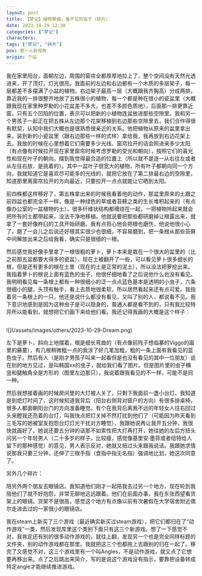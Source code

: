 ```yaml
---
layout: post
title: 【梦记】植物移植，看不见的虫子（碎片）
date: 2023-10-29 12:30
categories: ["梦记"]
characters: 
tags: ["梦记", "碎片"]
pov: 第一人称视角
origin: 个站
---
```


我在家里阳台，面朝左边，周围的窗帘全都厚厚地拉上了，整个空间没有天然光透进来，开了顶灯，灯光很亮。我面前的左边和右边都有一个木质的多层架子，每一层都差不多摆满了小盆的植物。右边架子最高一层（大概跟我齐胸高）分成两排，靠近我的一排很整齐地放了五株很小的植物，每一个都是种在很小的瓷盆里（大概跟我现在家里种罗勒的小花盆差不多大，也差不多颜色质地），后面那一排更靠近窗，只有五个凹陷的位置，表示可以把新的小植物连盆放进那些空隙里。我和另一个男孩子一起正在把五株从左边那个花架移植到右边那些空隙里去，我们合作得很有默契，认知中我们大概也是很熟悉很亲近的关系。他把植物从原来的盆里拿出来，装到新的小瓷盆里（跟右边那些一样的式样）拿给我，我再放到右边花架上去。我放的时候在心里想着它们需要多少光线、窗帘拉开的话会照进来多少太阳（有点像有时候拉开现在家里窗帘时候考虑罗勒的受光和朝向），按照它们的喜光性和现在叶子的朝向，摆到我觉得最合适的位置上（所以就不是逐一从右往左或者从左往右放，是挑着的）。其中一盆叶子很宽大的植物，所有叶子都朝向同一个方向，我就知道它是喜欢尽可能多的光线的，就把它放在了第二排最右边的空隙里，知道那里离窗帘拉开的方向最近，只要拉开一点点就能让它晒到太阳。

前四株都这样移好了，第五株拿出来的时候我看着他的动作，那盆里原来的土跟之前四盆也都完全不一样，像是一种绿色的草或者苔藓之类的生长堆积起来的（有点像办公室的一盆植物的土），很多纤维状结构都缠绕在一起，一把植物拎起来就会把所有的土都带起来，没法干净地移植。他就说要把那些都研磨掉让根露出来，就拿了一套好像杵臼的工具开始研磨。我有点担心他会把根也磨伤，他说他很小心了，磨了一会儿之后说还好根其实很少也很细，不容易磨到，把一条根从那些苔藓中间解放出来之后给我看，确实只是很细的一根。

然后感觉我好像手里拿了一根很粗的萝卜，萝卜本来是栽在一个很大的盆里的（比之前那五盆都要大得多的瓷盆），现在土被翻开了一些，可以看见萝卜很多细长的根，但是还有更多的根在土里（现在的土是正常的泥土），所以没法把萝挖出来。我指着萝卜的根说上面有蓝色的虫子，他很仔细地看了之后说他什么也没有看见。我明明看见每一条根上都有一种很细小的泛一点点蓝色基本是透明的小虫子，六条很细小的腿，头顶有触手，看上去质地很柔软，所以居然看起来还有点可爱。我指着另一条根上的一只，他还是说什么都没有看见，又叫了别的人，都说看不见。我下意识地感到是因为这种虫子是可以隐身的，普通人都是看不到的，只有我比较特异所以能看到，就想把它们画下来给他们看。我还记得我画的大概是这个样子：

<br>
![](/assets/images/others/2023-10-29-Dream.png)
<br>

左下是萝卜，斜向上地摆着，根是细长弯曲的（有点像前阵子想临摹的Viggo的画里的藤蔓），有几根稍微粗一点的我涂了好几笔加粗，粗的一条上面有我看见的蓝色虫子。然后有人（是刚才男孩子叫来一起看但是也没有看见的其中一位朋友）说在别的地方见过，是叫韩国xx的虫子，就给我们看了图片。但是图片里的虫子横竖和腿触角全是方形的（图里左边那只），我说着跟我看见的不一样，可能不是同一种。

然后我想接着画的时候房间里的大灯被人关了，只剩下我面前一盏小台灯。我知道是到熄灯时间了，这时候知道我背后（阳台右侧背对窗户的方向）有很多排桌椅，很多人都面朝阳台门的方向准备睡觉。有个在我背后离我不远的年轻女人往右回过头来瞪我还亮着的台灯，叫我快点把灯关掉不然打扰到他们了（可能因为昨天看到三毛写的她被室友抱怨台灯灯光干扰对方睡觉），我跟她说再让我开五分钟，我很快就画好了。她说还要五分钟的话那不如索性把大灯再打开，她往她的左后方扭头问另一个年轻男人（二十多岁的样子，比较瘦，感觉像基里安·墨菲或者纽特给人留下的那种感觉）的意见，男人表示反对，她就又扭过头来跟我说话。我跟她求情说那我只要三分钟，还伸了三根手指（食指中指无名指）强调地比划，她这次同意了。

另外几个碎片：

陪另外两个朋友去眼镜店。我知道他们刚才一起陪我去过另一个地方，现在轮到我陪他们了就不好抱怨，非常无聊地远远跟着。他们在前面办事，我在东张西望看货架上的眼镜。货架不是很高，感觉这个地方有点像以前有次暑假在大学宿舍附近偶尔走进去过的一家很小的眼镜店。

我在steam上新买了三个游戏（最近确实新买过steam游戏），把它们都归在了“动作游戏”一类，然后发现库里这个类别下面只有这三个新游戏。想了一下感觉不对，我肯定还有别的很多动作游戏的，就往上翻，发现另一个也是完全同样标题的文件夹，别的动作游戏都在那里。我就把这三个也都拖上去跟别的归在一起了。移完了又感觉不对，这三个游戏里有一个叫Angles，不是动作游戏，就又点了它想要再移出来。点了之后跳出来简介，写的是说这个游戏没有指示，要靠把设备转成特定angle才能继续推进游戏。
